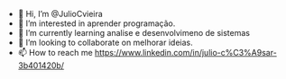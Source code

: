 - 👋 Hi, I’m @JulioCvieira
- 👀 I’m interested in aprender programação.
- 🌱 I’m currently learning  analise e desenvolvimeno de sistemas
- 💞️ I’m looking to collaborate on  melhorar ideias.
- 📫 How to reach me  https://www.linkedin.com/in/julio-c%C3%A9sar-3b401420b/

<!---
JulioCvieira/JulioCvieira is a ✨ special ✨ repository because its `README.md` (this file) appears on your GitHub profile.
You can click the Preview link to take a look at your changes.
--->
